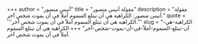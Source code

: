 +++
author = "أنيس منصور"
title = "مقولة أنيس منصور"
description = "مقولة أنيس منصور: الكراهية هي أن تبتلع السموم أملاً في أن يموت شخص آخر."
quote = '''الكراهية هي أن تبتلع السموم أملاً في أن يموت شخص آخر.'''
slug = "الكراهية-هي-أن-تبتلع-السموم-أملاً-في-أن-يموت-شخص-آخر"
+++
الكراهية هي أن تبتلع السموم أملاً في أن يموت شخص آخر.
